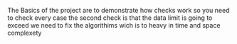 The Basics of the project are to demonstrate how checks work so you need to check every case 
the second check is that the data limit is going to exceed we need to fix the algorithims wich is to heavy in time and space complexety
